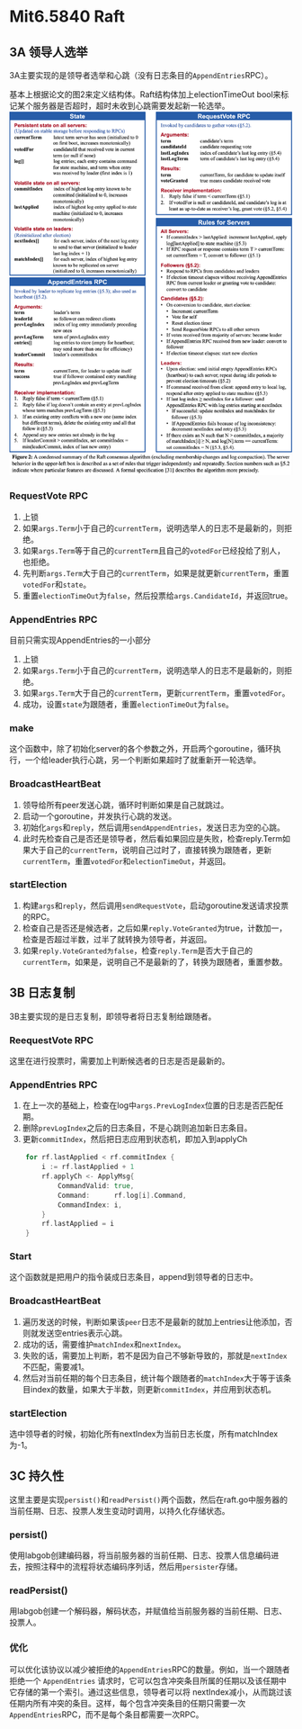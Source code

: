 # Mit6.5840 Raft



## 3A 领导人选举
3A主要实现的是领导者选举和心跳（没有日志条目的`AppendEntries`RPC）。

基本上根据论文的图2来定义结构体。Raft结构体加上electionTimeOut bool来标记某个服务器是否超时，超时未收到心跳需要发起新一轮选举。
![](./pics/2.png)

### RequestVote RPC
1. 上锁
1. 如果`args.Term`小于自己的`currentTerm`，说明选举人的日志不是最新的，则拒绝。
1. 如果`args.Term`等于自己的`currentTerm`且自己的`votedFor`已经投给了别人，也拒绝。
1. 先判断`args.Term`大于自己的`currentTerm`，如果是就更新`currentTerm`，重置`votedFor`和`state`。
1. 重置`electionTimeOut`为`false`，然后投票给`args.CandidateId`，并返回true。

### AppendEntries RPC
目前只需实现AppendEntries的一小部分
1. 上锁
1. 如果`args.Term`小于自己的`currentTerm`，说明选举人的日志不是最新的，则拒绝。
1. 如果`args.Term`大于自己的`currentTerm`，更新`currentTerm`，重置`votedFor`。
1. 成功，设置`state`为跟随者，重置`electionTimeOut`为`false`。

### make
这个函数中，除了初始化server的各个参数之外，开启两个goroutine，循环执行，一个给leader执行心跳，另一个判断如果超时了就重新开一轮选举。

### BroadcastHeartBeat
1. 领导给所有peer发送心跳，循环时判断如果是自己就跳过。
1. 启动一个goroutine，并发执行心跳的发送。
1. 初始化`args`和`reply`，然后调用`sendAppendEntries`，发送日志为空的心跳。
1. 此时先检查自己是否还是领导者，然后看如果回应是失败，检查reply.Term如果大于自己的`currentTerm`，说明自己过时了，直接转换为跟随者，更新`currentTerm`，重置`votedFor`和`electionTimeOut`，并返回。

### startElection
1. 构建`args`和`reply`，然后调用`sendRequestVote`，启动goroutine发送请求投票的RPC。
1. 检查自己是否还是候选者，之后如果`reply.VoteGranted`为true，计数加一，检查是否超过半数，过半了就转换为领导者，并返回。
1. 如果`reply.VoteGranted为false`，检查`reply.Term`是否大于自己的`currentTerm`，如果是，说明自己不是最新的了，转换为跟随者，重置参数。

## 3B 日志复制
3B主要实现的是日志复制，即领导者将日志复制给跟随者。

### ReequestVote RPC
这里在进行投票时，需要加上判断候选者的日志是否是最新的。

### AppendEntries RPC
1. 在上一次的基础上，检查在log中`args.PrevLogIndex`位置的日志是否匹配任期。
1. 删除`prevLogIndex`之后的日志条目，不是心跳则追加新日志条目。
1. 更新`commitIndex`，然后把日志应用到状态机，即加入到applyCh
```go
	for rf.lastApplied < rf.commitIndex {
		i := rf.lastApplied + 1
		rf.applyCh <- ApplyMsg{
			CommandValid: true,
			Command:      rf.log[i].Command,
			CommandIndex: i,
		}
		rf.lastApplied = i
	}
```

### Start
这个函数就是把用户的指令装成日志条目，append到领导者的日志中。

### BroadcastHeartBeat
1. 遍历发送的时候，判断如果该`peer`日志不是最新的就加上entries让他添加，否则就发送空entries表示心跳。
1. 成功的话，需要维护`matchIndex`和`nextIndex`。
1. 失败的话，需要加上判断，若不是因为自己不够新导致的，那就是`nextIndex`不匹配，需要减1。
1. 然后对当前任期的每个日志条目，统计每个跟随者的`matchIndex`大于等于该条目index的数量，如果大于半数，则更新`commitIndex`，并应用到状态机。

### startElection
选中领导者的时候，初始化所有nextIndex为当前日志长度，所有matchIndex为-1。

## 3C 持久性
这里主要是实现`persist()`和`readPersist()`两个函数，然后在raft.go中服务器的当前任期、日志、投票人发生变动时调用，以持久化存储状态。

### persist()
使用labgob创建编码器，将当前服务器的当前任期、日志、投票人信息编码进去，按照注释中的流程将状态编码序列话，然后用`persister`存储。

### readPersist()
用labgob创建一个解码器，解码状态，并赋值给当前服务器的当前任期、日志、投票人。

### 优化
可以优化该协议以减少被拒绝的`AppendEntries`RPC的数量。例如，当一个跟随者拒绝一个 `AppendEntries` 请求时，它可以包含冲突条目所属的任期以及该任期中它存储的第一个索引。通过这些信息，领导者可以将 nextIndex减小，从而跳过该任期内所有冲突的条目。这样，每个包含冲突条目的任期只需要一次`AppendEntries`RPC，而不是每个条目都需要一次RPC。


